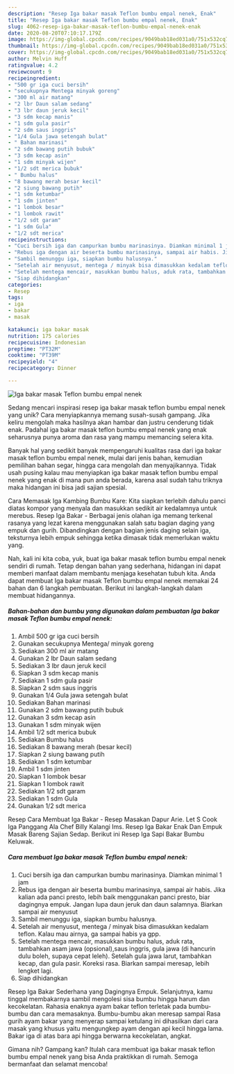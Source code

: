 ```yaml
---
description: "Resep Iga bakar masak Teflon bumbu empal nenek, Enak"
title: "Resep Iga bakar masak Teflon bumbu empal nenek, Enak"
slug: 4062-resep-iga-bakar-masak-teflon-bumbu-empal-nenek-enak
date: 2020-08-20T07:10:17.179Z
image: https://img-global.cpcdn.com/recipes/9049bab18ed031a0/751x532cq70/iga-bakar-masak-teflon-bumbu-empal-nenek-foto-resep-utama.jpg
thumbnail: https://img-global.cpcdn.com/recipes/9049bab18ed031a0/751x532cq70/iga-bakar-masak-teflon-bumbu-empal-nenek-foto-resep-utama.jpg
cover: https://img-global.cpcdn.com/recipes/9049bab18ed031a0/751x532cq70/iga-bakar-masak-teflon-bumbu-empal-nenek-foto-resep-utama.jpg
author: Melvin Huff
ratingvalue: 4.2
reviewcount: 9
recipeingredient:
- "500 gr iga cuci bersih"
- "secukupnya Mentega minyak goreng"
- "300 ml air matang"
- "2 lbr Daun salam sedang"
- "3 lbr daun jeruk kecil"
- "3 sdm kecap manis"
- "1 sdm gula pasir"
- "2 sdm saus inggris"
- "1/4 Gula jawa setengah bulat"
- " Bahan marinasi"
- "2 sdm bawang putih bubuk"
- "3 sdm kecap asin"
- "1 sdm minyak wijen"
- "1/2 sdt merica bubuk"
- " Bumbu halus"
- "8 bawang merah besar kecil"
- "2 siung bawang putih"
- "1 sdm ketumbar"
- "1 sdm jinten"
- "1 lombok besar"
- "1 lombok rawit"
- "1/2 sdt garam"
- "1 sdm Gula"
- "1/2 sdt merica"
recipeinstructions:
- "Cuci bersih iga dan campurkan bumbu marinasinya. Diamkan minimal 1 jam"
- "Rebus iga dengan air beserta bumbu marinasinya, sampai air habis. Jika kalian ada panci presto, lebih baik menggunakan panci presto, biar dagingnya empuk. Jangan lupa daun jeruk dan daun salamnya. Biarkan sampai air menyusut"
- "Sambil menunggu iga, siapkan bumbu halusnya."
- "Setelah air menyusut, mentega / minyak bisa dimasukkan kedalam teflon. Kalau mau airnya, ga sampai habis ya gpp."
- "Setelah mentega mencair, masukkan bumbu halus, aduk rata, tambahkan asam jawa (opsional),saus inggris, gula jawa (di hancurin dulu boleh, supaya cepat leleh). Setelah gula jawa larut, tambahkan kecap, dan gula pasir. Koreksi rasa. Biarkan sampai meresap, lebih lengket lagi."
- "Siap dihidangkan"
categories:
- Resep
tags:
- iga
- bakar
- masak

katakunci: iga bakar masak 
nutrition: 175 calories
recipecuisine: Indonesian
preptime: "PT32M"
cooktime: "PT39M"
recipeyield: "4"
recipecategory: Dinner

---
```



![Iga bakar masak Teflon bumbu empal nenek](https://img-global.cpcdn.com/recipes/9049bab18ed031a0/751x532cq70/iga-bakar-masak-teflon-bumbu-empal-nenek-foto-resep-utama.jpg)

Sedang mencari inspirasi resep iga bakar masak teflon bumbu empal nenek yang unik? Cara menyiapkannya memang susah-susah gampang. Jika keliru mengolah maka hasilnya akan hambar dan justru cenderung tidak enak. Padahal iga bakar masak teflon bumbu empal nenek yang enak seharusnya punya aroma dan rasa yang mampu memancing selera kita.

Banyak hal yang sedikit banyak mempengaruhi kualitas rasa dari iga bakar masak teflon bumbu empal nenek, mulai dari jenis bahan, kemudian pemilihan bahan segar, hingga cara mengolah dan menyajikannya. Tidak usah pusing kalau mau menyiapkan iga bakar masak teflon bumbu empal nenek yang enak di mana pun anda berada, karena asal sudah tahu triknya maka hidangan ini bisa jadi sajian spesial.

Cara Memasak Iga Kambing Bumbu Kare: Kita siapkan terlebih dahulu panci diatas kompor yang menyala dan masukkan sedikit air kedalamnya untuk merebus. Resep Iga Bakar - Berbagai jenis olahan iga memang terkenal rasanya yang lezat karena menggunakan salah satu bagian daging yang empuk dan gurih. Dibandingkan dengan bagian jenis daging selain iga, teksturnya lebih empuk sehingga ketika dimasak tidak memerlukan waktu yang.


Nah, kali ini kita coba, yuk, buat iga bakar masak teflon bumbu empal nenek sendiri di rumah. Tetap dengan bahan yang sederhana, hidangan ini dapat memberi manfaat dalam membantu menjaga kesehatan tubuh kita. Anda dapat membuat Iga bakar masak Teflon bumbu empal nenek memakai 24 bahan dan 6 langkah pembuatan. Berikut ini langkah-langkah dalam membuat hidangannya.

<!--inarticleads1-->

##### Bahan-bahan dan bumbu yang digunakan dalam pembuatan Iga bakar masak Teflon bumbu empal nenek:

1. Ambil 500 gr iga cuci bersih
1. Gunakan secukupnya Mentega/ minyak goreng
1. Sediakan 300 ml air matang
1. Gunakan 2 lbr Daun salam sedang
1. Sediakan 3 lbr daun jeruk kecil
1. Siapkan 3 sdm kecap manis
1. Sediakan 1 sdm gula pasir
1. Siapkan 2 sdm saus inggris
1. Gunakan 1/4 Gula jawa setengah bulat
1. Sediakan  Bahan marinasi
1. Gunakan 2 sdm bawang putih bubuk
1. Gunakan 3 sdm kecap asin
1. Gunakan 1 sdm minyak wijen
1. Ambil 1/2 sdt merica bubuk
1. Sediakan  Bumbu halus
1. Sediakan 8 bawang merah (besar kecil)
1. Siapkan 2 siung bawang putih
1. Sediakan 1 sdm ketumbar
1. Ambil 1 sdm jinten
1. Siapkan 1 lombok besar
1. Siapkan 1 lombok rawit
1. Sediakan 1/2 sdt garam
1. Sediakan 1 sdm Gula
1. Gunakan 1/2 sdt merica


Resep Cara Membuat Iga Bakar - Resep Masakan Dapur Arie. Let S Cook Iga Panggang Ala Chef Billy Kalangi Ims. Resep Iga Bakar Enak Dan Empuk Masak Bareng Sajian Sedap. Berikut ini Resep Iga Sapi Bakar Bumbu Keluwak. 

<!--inarticleads2-->

##### Cara membuat Iga bakar masak Teflon bumbu empal nenek:

1. Cuci bersih iga dan campurkan bumbu marinasinya. Diamkan minimal 1 jam
1. Rebus iga dengan air beserta bumbu marinasinya, sampai air habis. Jika kalian ada panci presto, lebih baik menggunakan panci presto, biar dagingnya empuk. Jangan lupa daun jeruk dan daun salamnya. Biarkan sampai air menyusut
1. Sambil menunggu iga, siapkan bumbu halusnya.
1. Setelah air menyusut, mentega / minyak bisa dimasukkan kedalam teflon. Kalau mau airnya, ga sampai habis ya gpp.
1. Setelah mentega mencair, masukkan bumbu halus, aduk rata, tambahkan asam jawa (opsional),saus inggris, gula jawa (di hancurin dulu boleh, supaya cepat leleh). Setelah gula jawa larut, tambahkan kecap, dan gula pasir. Koreksi rasa. Biarkan sampai meresap, lebih lengket lagi.
1. Siap dihidangkan


Resep Iga Bakar Sederhana yang Dagingnya Empuk. Selanjutnya, kamu tinggal membakarnya sambil mengolesi sisa bumbu hingga harum dan kecokelatan. Rahasia enaknya ayam bakar teflon terletak pada bumbu-bumbu dan cara memasaknya. Bumbu-bumbu akan meresap sampai Rasa gurih ayam bakar yang menyerap sampai ketulang ini dihasilkan dari cara masak yang khusus yaitu mengungkep ayam dengan api kecil hingga lama. Bakar iga di atas bara api hingga berwarna kecokelatan, angkat. 

Gimana nih? Gampang kan? Itulah cara membuat iga bakar masak teflon bumbu empal nenek yang bisa Anda praktikkan di rumah. Semoga bermanfaat dan selamat mencoba!
